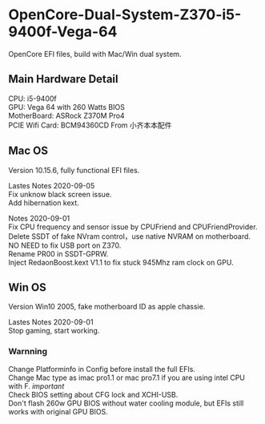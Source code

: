 # OpenCore-Dual-System-Z370-i5-9400f-Vega-64
OpenCore EFI files, build with Mac/Win dual system.  

## Main Hardware Detail  

CPU: i5-9400f  
GPU: Vega 64 with 260 Watts BIOS  
MotherBoard: ASRock Z370M Pro4  
PCIE Wifi Card: BCM94360CD From 小齐本本配件  

## Mac OS  
Version 10.15.6, fully functional EFI files.  

Lastes Notes 2020-09-05  
Fix unknow black screen issue.  
Add hibernation kext.    



Notes 2020-09-01  
Fix CPU frequency and sensor issue by CPUFriend and CPUFriendProvider.  
Delete SSDT of fake NVram control，use native NVRAM on motherboard.  
NO NEED to fix USB port on Z370.  
Rename PR00 in SSDT-GPRW.  
Inject RedaonBoost.kext V1.1 to fix stuck 945Mhz ram clock on GPU.  

## Win OS  
Version Win10 2005, fake motherboard ID as apple chassie.  

Lastes Notes 2020-09-01  
Stop gaming, start working.  

### Warnning  
Change Platforminfo in Config before install the full EFIs.  
Change Mac type as imac pro1.1 or mac pro7.1 if you are using intel CPU with F. *important*  
Check BIOS setting about CFG lock and XCHI-USB.  
Don't flash 260w GPU BIOS without water cooling module, but EFIs still works with original GPU BIOS.  

